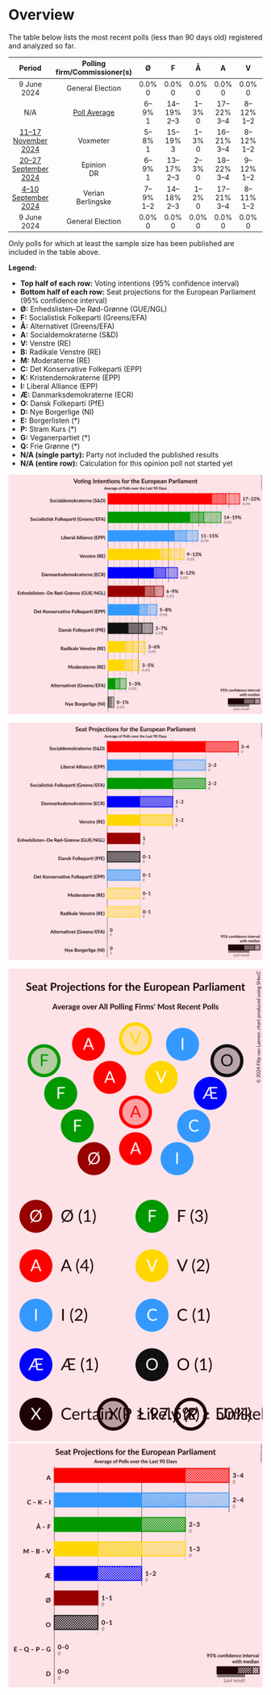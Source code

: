 # Overview

The table below lists the most recent polls (less than 90 days old) registered and analyzed so far.

| Period     | Polling firm/Commissioner(s) | Ø | F | Å | A | V | B | M | C | K | I | Æ | O | D | E | P | G | Q |
|:----------:|:----------------------------:|:--:|:--:|:--:|:--:|:--:|:--:|:--:|:--:|:--:|:--:|:--:|:--:|:--:|:--:|:--:|:--:|:--:|
| 9 June 2024 | General Election | 0.0% <br> 0 | 0.0% <br> 0 | 0.0% <br> 0 | 0.0% <br> 0 | 0.0% <br> 0 | 0.0% <br> 0 | 0.0% <br> 0 | 0.0% <br> 0 | 0.0% <br> 0 | 0.0% <br> 0 | 0.0% <br> 0 | 0.0% <br> 0 | 0.0% <br> 0 | 0.0% <br> 0 | 0.0% <br> 0 | 0.0% <br> 0 | 0.0% <br> 0 |
| N/A | [Poll Average](average.html) | 6–9% <br> 1 | 14–19% <br> 2–3 | 1–3% <br> 0 | 17–22% <br> 3–4 | 8–12% <br> 1–2 | 4–6% <br> 0–1 | 3–5% <br> 0–1 | 5–8% <br> 1 | N/A <br> N/A | 11–15% <br> 2–3 | 8–12% <br> 1–2 | 4–7% <br> 0–1 | 0–1% <br> 0 | N/A <br> N/A | N/A <br> N/A | N/A <br> N/A | N/A <br> N/A |
| [11–17 November 2024](2024-11-17-Voxmeter.html) | Voxmeter | 5–8% <br> 1 | 15–19% <br> 3 | 1–3% <br> 0 | 16–21% <br> 3–4 | 8–12% <br> 1–2 | 4–6% <br> 0–1 | 3–6% <br> 0–1 | 5–9% <br> 1 | N/A <br> N/A | 11–15% <br> 2–3 | 9–13% <br> 1–2 | 4–6% <br> 0–1 | N/A <br> N/A | N/A <br> N/A | N/A <br> N/A | N/A <br> N/A | N/A <br> N/A |
| [20–27 September 2024](2024-09-27-Epinion.html) | Epinion <br> DR | 6–9% <br> 1 | 13–17% <br> 2–3 | 2–3% <br> 0 | 18–22% <br> 3–4 | 9–12% <br> 1–2 | 3–5% <br> 0–1 | 3–5% <br> 0–1 | 5–8% <br> 1 | N/A <br> N/A | 11–15% <br> 2–3 | 9–11% <br> 1–2 | 5–7% <br> 0–1 | N/A <br> N/A | N/A <br> N/A | N/A <br> N/A | N/A <br> N/A | N/A <br> N/A |
| [4–10 September 2024](2024-09-10-Verian.html) | Verian <br> Berlingske | 7–9% <br> 1–2 | 14–18% <br> 2–3 | 1–2% <br> 0 | 17–21% <br> 3–4 | 8–11% <br> 1–2 | 4–7% <br> 0–1 | 3–5% <br> 0–1 | 5–7% <br> 1 | N/A <br> N/A | 12–15% <br> 2–3 | 7–10% <br> 1–2 | 5–8% <br> 1 | 0–1% <br> 0 | N/A <br> N/A | N/A <br> N/A | N/A <br> N/A | N/A <br> N/A |
| 9 June 2024 | General Election | 0.0% <br> 0 | 0.0% <br> 0 | 0.0% <br> 0 | 0.0% <br> 0 | 0.0% <br> 0 | 0.0% <br> 0 | 0.0% <br> 0 | 0.0% <br> 0 | 0.0% <br> 0 | 0.0% <br> 0 | 0.0% <br> 0 | 0.0% <br> 0 | 0.0% <br> 0 | 0.0% <br> 0 | 0.0% <br> 0 | 0.0% <br> 0 | 0.0% <br> 0 |

Only polls for which at least the sample size has been published are included in the table above.

**Legend:**
+ **Top half of each row:** Voting intentions (95% confidence interval)
+ **Bottom half of each row:** Seat projections for the European Parliament (95% confidence interval)
+ **Ø:** Enhedslisten–De Rød-Grønne (GUE/NGL)
+ **F:** Socialistisk Folkeparti (Greens/EFA)
+ **Å:** Alternativet (Greens/EFA)
+ **A:** Socialdemokraterne (S&D)
+ **V:** Venstre (RE)
+ **B:** Radikale Venstre (RE)
+ **M:** Moderaterne (RE)
+ **C:** Det Konservative Folkeparti (EPP)
+ **K:** Kristendemokraterne (EPP)
+ **I:** Liberal Alliance (EPP)
+ **Æ:** Danmarksdemokraterne (ECR)
+ **O:** Dansk Folkeparti (PfE)
+ **D:** Nye Borgerlige (NI)
+ **E:** Borgerlisten (*)
+ **P:** Stram Kurs (*)
+ **G:** Veganerpartiet (*)
+ **Q:** Frie Grønne (*)
+ **N/A (single party):** Party not included the published results
+ **N/A (entire row):** Calculation for this opinion poll not started yet


![Graph with voting intentions not yet produced](average.png "Voting Intentions")

![Graph with seats not yet produced](average-seats.png "Seats")

![Graph with seating plan not yet produced](average-seating-plan.png "Seating Plan")
![Graph with coalitions seats not yet produced](average-coalitions-seats.png "Coalitions Seats")
